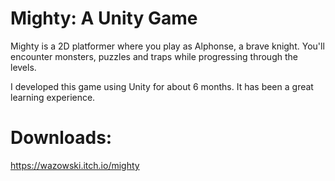 # Mighty: A Unity Game

Mighty is a 2D platformer where you play as Alphonse, a brave knight.  You'll encounter monsters, puzzles and traps while progressing through the levels. 

I developed this game using Unity for about 6 months. It has been a great learning experience.

# Downloads:
https://wazowski.itch.io/mighty
